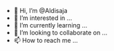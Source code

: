 - 👋 Hi, I’m @Aldisaja
- 👀 I’m interested in ...
- 🌱 I’m currently learning ...
- 💞️ I’m looking to collaborate on ...
- 📫 How to reach me ...

<!---
Aldisaja/Aldisaja is a ✨ special ✨ repository because its `README.md` (this file) appears on your GitHub profile.
You can click the Preview link to take a look at your changes.
--->
